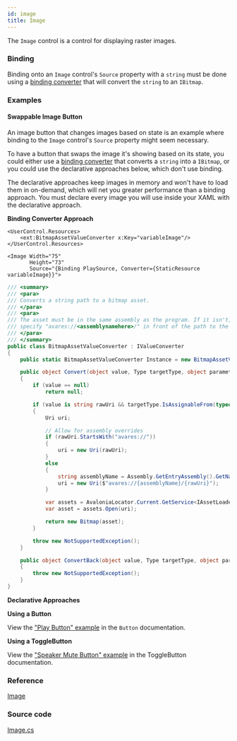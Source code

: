```yaml
---
id: image
title: Image
---
```


The `Image` control is a control for displaying raster images.

### Binding

Binding onto an `Image` control's `Source` property with a `string` must be done using a [binding converter](https://docs.avaloniaui.net/docs/data-binding/converting-binding-values) that will convert the `string` to an `IBitmap`.

### Examples

#### Swappable Image Button

An image button that changes images based on state is an example where binding to the `Image` control's `Source` property might seem necessary.

To have a button that swaps the image it's showing based on its state, you could either use a [binding converter](https://docs.avaloniaui.net/docs/data-binding/converting-binding-values) that converts a `string` into a `IBitmap`, or you could use the declarative approaches below, which don't use binding.

The declarative approaches keep images in memory and won't have to load them in on-demand, which will net you greater performance than a binding approach. You must declare every image you will use inside your XAML with the declarative approach.

**Binding Converter Approach**

```markup
<UserControl.Resources>
    <ext:BitmapAssetValueConverter x:Key="variableImage"/>
</UserControl.Resources>
```

```markup
<Image Width="75"
       Height="73"
       Source="{Binding PlaySource, Converter={StaticResource variableImage}}">
```

```csharp
/// <summary>
/// <para>
/// Converts a string path to a bitmap asset.
/// </para>
/// <para>
/// The asset must be in the same assembly as the program. If it isn't,
/// specify "avares://<assemblynamehere>/" in front of the path to the asset.
/// </para>
/// </summary>
public class BitmapAssetValueConverter : IValueConverter
{
    public static BitmapAssetValueConverter Instance = new BitmapAssetValueConverter();

    public object Convert(object value, Type targetType, object parameter, CultureInfo culture)
    {
        if (value == null)
            return null;

        if (value is string rawUri && targetType.IsAssignableFrom(typeof(Bitmap)))
        {
            Uri uri;

            // Allow for assembly overrides
            if (rawUri.StartsWith("avares://"))
            {
                uri = new Uri(rawUri);
            }
            else
            {
                string assemblyName = Assembly.GetEntryAssembly().GetName().Name;
                uri = new Uri($"avares://{assemblyName}/{rawUri}");
            }

            var assets = AvaloniaLocator.Current.GetService<IAssetLoader>();
            var asset = assets.Open(uri);

            return new Bitmap(asset);
        }

        throw new NotSupportedException();
    }

    public object ConvertBack(object value, Type targetType, object parameter, CultureInfo culture)
    {
        throw new NotSupportedException();
    }
}
```

**Declarative Approaches**

**Using a Button**

View the ["Play Button" example](https://docs.avaloniaui.net/docs/controls/button#play-button) in the `Button` documentation.

**Using a ToggleButton**

View the ["Speaker Mute Button" example](https://docs.avaloniaui.net/docs/controls/togglebutton#speaker-mute-button) in the ToggleButton documentation.

### Reference

[Image](http://reference.avaloniaui.net/api/Avalonia.Controls/Image/)

### Source code

[Image.cs](https://github.com/AvaloniaUI/Avalonia/blob/master/src/Avalonia.Controls/Image.cs)
